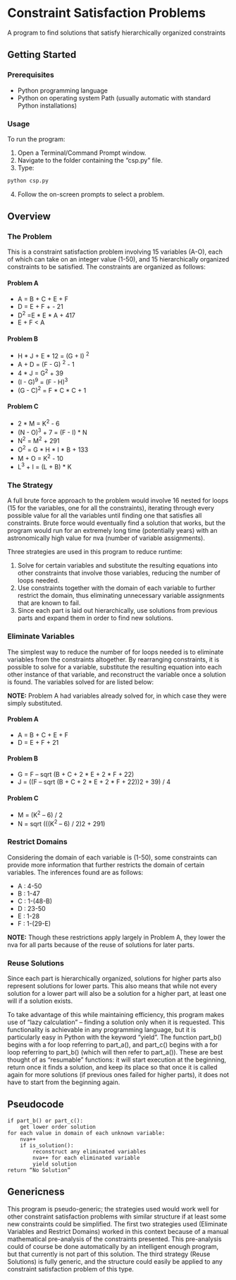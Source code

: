 # Constraint Satisfaction Problems
A program to find solutions that satisfy hierarchically organized constraints

## Getting Started

### Prerequisites
- Python programming language
- Python on operating system Path (usually automatic with standard Python installations)

### Usage
To run the program:
1. Open a Terminal/Command Prompt window.
2. Navigate to the folder containing the “csp.py” file.
3. Type:
```bash
python csp.py
```
4. Follow the on-screen prompts to select a problem.


## Overview
### The Problem
This is a constraint satisfaction problem involving 15 variables (A-O), each of which can take on an integer value
(1-50), and 15 hierarchically organized constraints to be satisfied. The constraints are organized as follows:
#### Problem A
- A = B + C + E + F  
- D = E + F + - 21  
- D<sup>2</sup> =E * E * A + 417
- E + F < A

#### Problem B
- H * J + E * 12 = (G + I) <sup>2</sup>  
- A + D = (F - G) <sup>2</sup> - 1  
- 4 * J = G<sup>2</sup> + 39  
- (I - G)<sup>9</sup> = (F - H)<sup>3</sup>  
- (G - C)<sup>2</sup> = F * C * C + 1

#### Problem C
- 2 * M = K<sup>2</sup> - 6  
- (N - O)<sup>3</sup> + 7 = (F - I) * N  
- N<sup>2</sup> = M<sup>2</sup> + 291  
- O<sup>2</sup> = G * H * I * B + 133  
- M + O = K<sup>2</sup> - 10  
- L<sup>3</sup> + I = (L + B) * K

### The Strategy
A full brute force approach to the problem would involve 16 nested for loops (15 for the variables, one for all the
constraints), iterating through every possible value for all the variables until finding one that satisfies all constraints.
Brute force would eventually find a solution that works, but the program would run for an extremely long time
(potentially years) with an astronomically high value for nva (number of variable assignments).

Three strategies are used in this program to reduce runtime:

1. Solve for certain variables and substitute the resulting equations into other constraints that involve those variables, reducing the number of loops needed.
2. Use constraints together with the domain of each variable to further restrict the domain, thus eliminating unnecessary variable assignments that are known to fail.
3. Since each part is laid out hierarchically, use solutions from previous parts and expand them in order to find new solutions.


### Eliminate Variables

The simplest way to reduce the number of for loops needed is to eliminate variables from the constraints altogether.
By rearranging constraints, it is possible to solve for a variable, substitute the resulting equation into each other
instance of that variable, and reconstruct the variable once a solution is found. The variables solved for are listed below:

**NOTE:** Problem A had variables already solved for, in which case they were simply substituted.  

#### Problem A
- A = B + C + E + F  
- D = E + F + 21  
#### Problem B
- G = F – sqrt (B + C + 2 * E + 2 * F + 22)  
- J = ((F – sqrt (B + C + 2 * E + 2 * F + 22))2 + 39) / 4
#### Problem C
- M = (K<sup>2</sup> – 6) / 2  
- N = sqrt (((K<sup>2</sup> – 6) / 2)2 + 291)

### Restrict Domains
Considering the domain of each variable is (1-50), some constraints can provide more information that further restricts
the domain of certain variables. The inferences found are as follows:
- A : 4-50
- B : 1-47
- C : 1-(48-B)
- D : 23-50
- E : 1-28
- F : 1-(29-E)

**NOTE:** Though these restrictions apply largely in Problem A, they lower the nva for all parts because of the reuse of solutions for later parts.

### Reuse Solutions

Since each part is hierarchically organized, solutions for higher parts also represent solutions for lower parts.
This also means that while not every solution for a lower part will also be a solution for a higher part,
at least one will if a solution exists.

To take advantage of this while maintaining efficiency, this program makes use of “lazy calculation” – finding a
solution only when it is requested. This functionality is achievable in any programming language, but it is particularly
easy in Python with the keyword “yield”. The function part_b() begins with a for loop referring to part_a(), and part_c()
begins with a for loop referring to part_b() (which will then refer to part_a()). These are best thought of as “resumable”
functions: it will start execution at the beginning, return once it finds a solution, and keep its place so that once it
is called again for more solutions (if previous ones failed for higher parts), it does not have to start from the beginning
again.

## Pseudocode
```
if part_b() or part_c():
    get lower order solution
for each value in domain of each unknown variable:
    nva++
    if is_solution():
        reconstruct any eliminated variables
        nva++ for each eliminated variable
        yield solution
return “No Solution”
```

## Genericness
This program is pseudo-generic; the strategies used would work well for other constraint satisfaction problems with
similar structure if at least some new constraints could be simplified. The first two strategies used (Eliminate
Variables and Restrict Domains) worked in this context because of a manual mathematical pre-analysis of the constraints
presented. This pre-analysis could of course be done automatically by an intelligent enough program, but that currently
is not part of this solution. The third strategy (Reuse Solutions) is fully generic, and the structure could easily be
applied to any constraint satisfaction problem of this type.

